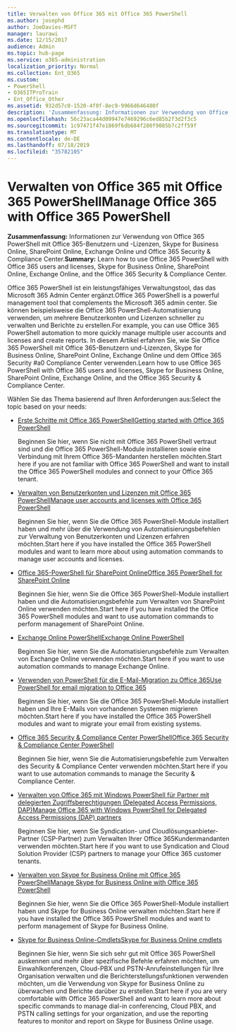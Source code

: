 ```yaml
---
title: Verwalten von Office 365 mit Office 365 PowerShell
ms.author: josephd
author: JoeDavies-MSFT
manager: laurawi
ms.date: 12/15/2017
audience: Admin
ms.topic: hub-page
ms.service: o365-administration
localization_priority: Normal
ms.collection: Ent_O365
ms.custom:
- PowerShell
- O365ITProTrain
- Ent_Office_Other
ms.assetid: 932d57c0-1520-4f0f-8ec9-9966d646480f
description: 'Zusammenfassung: Informationen zur Verwendung von Office 365 PowerShell mit Office 365-Benutzern und -Lizenzen, Skype for Business Online, SharePoint Online, Exchange Online und Office 365 Security & Compliance Center.'
ms.openlocfilehash: 56c23aca44d09947e7469296c6ed85b2f3d2f3c5
ms.sourcegitcommit: 1c97471f47e1869f6db684f280f9085b7c2ff59f
ms.translationtype: MT
ms.contentlocale: de-DE
ms.lasthandoff: 07/18/2019
ms.locfileid: "35782105"
---
```

# <a name="manage-office-365-with-office-365-powershell"></a><span data-ttu-id="4e5cb-103">Verwalten von Office 365 mit Office 365 PowerShell</span><span class="sxs-lookup"><span data-stu-id="4e5cb-103">Manage Office 365 with Office 365 PowerShell</span></span>

 <span data-ttu-id="4e5cb-104">**Zusammenfassung:** Informationen zur Verwendung von Office 365 PowerShell mit Office 365-Benutzern und -Lizenzen, Skype for Business Online, SharePoint Online, Exchange Online und Office 365 Security & Compliance Center.</span><span class="sxs-lookup"><span data-stu-id="4e5cb-104">**Summary:** Learn how to use Office 365 PowerShell with Office 365 users and licenses, Skype for Business Online, SharePoint Online, Exchange Online, and the Office 365 Security & Compliance Center.</span></span>
  
<span data-ttu-id="4e5cb-105">Office 365 PowerShell ist ein leistungsfähiges Verwaltungstool, das das Microsoft 365 Admin Center ergänzt.</span><span class="sxs-lookup"><span data-stu-id="4e5cb-105">Office 365 PowerShell is a powerful management tool that complements the Microsoft 365 admin center.</span></span> <span data-ttu-id="4e5cb-106">Sie können beispielsweise die Office 365 PowerShell-Automatisierung verwenden, um mehrere Benutzerkonten und Lizenzen schneller zu verwalten und Berichte zu erstellen.</span><span class="sxs-lookup"><span data-stu-id="4e5cb-106">For example, you can use Office 365 PowerShell automation to more quickly manage multiple user accounts and licenses and create reports.</span></span> <span data-ttu-id="4e5cb-107">In diesem Artikel erfahren Sie, wie Sie Office 365 PowerShell mit Office 365-Benutzern und-Lizenzen, Skype for Business Online, SharePoint Online, Exchange Online und dem Office 365 Security #a0 Compliance Center verwenden.</span><span class="sxs-lookup"><span data-stu-id="4e5cb-107">Learn how to use Office 365 PowerShell with Office 365 users and licenses, Skype for Business Online, SharePoint Online, Exchange Online, and the Office 365 Security & Compliance Center.</span></span>
  
<span data-ttu-id="4e5cb-108">Wählen Sie das Thema basierend auf Ihren Anforderungen aus:</span><span class="sxs-lookup"><span data-stu-id="4e5cb-108">Select the topic based on your needs:</span></span>
  
- [<span data-ttu-id="4e5cb-109">Erste Schritte mit Office 365 PowerShell</span><span class="sxs-lookup"><span data-stu-id="4e5cb-109">Getting started with Office 365 PowerShell</span></span>](getting-started-with-office-365-powershell.md)

    <span data-ttu-id="4e5cb-110">Beginnen Sie hier, wenn Sie nicht mit Office 365 PowerShell vertraut sind und die Office 365 PowerShell-Module installieren sowie eine Verbindung mit Ihrem Office 365-Mandanten herstellen möchten.</span><span class="sxs-lookup"><span data-stu-id="4e5cb-110">Start here if you are not familiar with Office 365 PowerShell and want to install the Office 365 PowerShell modules and connect to your Office 365 tenant.</span></span>

- [<span data-ttu-id="4e5cb-111">Verwalten von Benutzerkonten und Lizenzen mit Office 365 PowerShell</span><span class="sxs-lookup"><span data-stu-id="4e5cb-111">Manage user accounts and licenses with Office 365 PowerShell</span></span>](manage-user-accounts-and-licenses-with-office-365-powershell.md)

    <span data-ttu-id="4e5cb-112">Beginnen Sie hier, wenn Sie die Office 365 PowerShell-Module installiert haben und mehr über die Verwendung von Automatisierungsbefehlen zur Verwaltung von Benutzerkonten und Lizenzen erfahren möchten.</span><span class="sxs-lookup"><span data-stu-id="4e5cb-112">Start here if you have installed the Office 365 PowerShell modules and want to learn more about using automation commands to manage user accounts and licenses.</span></span>

- [<span data-ttu-id="4e5cb-113">Office 365-PowerShell für SharePoint Online</span><span class="sxs-lookup"><span data-stu-id="4e5cb-113">Office 365 PowerShell for SharePoint Online</span></span>](https://technet.microsoft.com/library/fp161362.aspx)

    <span data-ttu-id="4e5cb-114">Beginnen Sie hier, wenn Sie die Office 365 PowerShell-Module installiert haben und die Automatisierungsbefehle zum Verwalten von SharePoint Online verwenden möchten.</span><span class="sxs-lookup"><span data-stu-id="4e5cb-114">Start here if you have installed the Office 365 PowerShell modules and want to use automation commands to perform management of SharePoint Online.</span></span>

- [<span data-ttu-id="4e5cb-115">Exchange Online PowerShell</span><span class="sxs-lookup"><span data-stu-id="4e5cb-115">Exchange Online PowerShell</span></span>](https://docs.microsoft.com/powershell/exchange/exchange-online/exchange-online-powershell)

    <span data-ttu-id="4e5cb-116">Beginnen Sie hier, wenn Sie die Automatisierungsbefehle zum Verwalten von Exchange Online verwenden möchten.</span><span class="sxs-lookup"><span data-stu-id="4e5cb-116">Start here if you want to use automation commands to manage Exchange Online.</span></span>

- [<span data-ttu-id="4e5cb-117">Verwenden von PowerShell für die E-Mail-Migration zu Office 365</span><span class="sxs-lookup"><span data-stu-id="4e5cb-117">Use PowerShell for email migration to Office 365</span></span>](use-powershell-for-email-migration-to-office-365.md)

    <span data-ttu-id="4e5cb-118">Beginnen Sie hier, wenn Sie die Office 365 PowerShell-Module installiert haben und Ihre E-Mails von vorhandenen Systemen migrieren möchten.</span><span class="sxs-lookup"><span data-stu-id="4e5cb-118">Start here if you have installed the Office 365 PowerShell modules and want to migrate your email from existing systems.</span></span>

- [<span data-ttu-id="4e5cb-119">Office 365 Security & Compliance Center PowerShell</span><span class="sxs-lookup"><span data-stu-id="4e5cb-119">Office 365 Security & Compliance Center PowerShell</span></span>](https://docs.microsoft.com/powershell/exchange/office-365-scc/office-365-scc-powershell)

    <span data-ttu-id="4e5cb-120">Beginnen Sie hier, wenn Sie die Automatisierungsbefehle zum Verwalten des Security & Compliance Center verwenden möchten.</span><span class="sxs-lookup"><span data-stu-id="4e5cb-120">Start here if you want to use automation commands to manage the Security & Compliance Center.</span></span>

- [<span data-ttu-id="4e5cb-121">Verwalten von Office 365 mit Windows PowerShell für Partner mit delegierten Zugriffsberechtigungen (Delegated Access Permissions, DAP)</span><span class="sxs-lookup"><span data-stu-id="4e5cb-121">Manage Office 365 with Windows PowerShell for Delegated Access Permissions (DAP) partners</span></span>](manage-office-365-with-windows-powershell-for-delegated-access-permissions-dap-p.md)

    <span data-ttu-id="4e5cb-122">Beginnen Sie hier, wenn Sie Syndication- und Cloudlösungsanbieter-Partner (CSP-Partner) zum Verwalten Ihrer Office 365Kundenmandanten verwenden möchten.</span><span class="sxs-lookup"><span data-stu-id="4e5cb-122">Start here if you want to use Syndication and Cloud Solution Provider (CSP) partners to manage your Office 365 customer tenants.</span></span>

- [<span data-ttu-id="4e5cb-123">Verwalten von Skype for Business Online mit Office 365 PowerShell</span><span class="sxs-lookup"><span data-stu-id="4e5cb-123">Manage Skype for Business Online with Office 365 PowerShell</span></span>](manage-skype-for-business-online-with-office-365-powershell.md)

    <span data-ttu-id="4e5cb-124">Beginnen Sie hier, wenn Sie die Office 365 PowerShell-Module installiert haben und Skype for Business Online verwalten möchten.</span><span class="sxs-lookup"><span data-stu-id="4e5cb-124">Start here if you have installed the Office 365 PowerShell modules and want to perform management of Skype for Business Online.</span></span>

- [<span data-ttu-id="4e5cb-125">Skype for Business Online-Cmdlets</span><span class="sxs-lookup"><span data-stu-id="4e5cb-125">Skype for Business Online cmdlets</span></span>](https://technet.microsoft.com/library/mt228132.aspx)

    <span data-ttu-id="4e5cb-126">Beginnen Sie hier, wenn Sie sich sehr gut mit Office 365 PowerShell auskennen und mehr über spezifische Befehle erfahren möchten, um Einwahlkonferenzen, Cloud-PBX und PSTN-Anrufeinstellungen für Ihre Organisation verwalten und die Berichterstellungsfunktionen verwenden möchten, um die Verwendung von Skype for Business Online zu überwachen und Berichte darüber zu erstellen.</span><span class="sxs-lookup"><span data-stu-id="4e5cb-126">Start here if you are very comfortable with Office 365 PowerShell and want to learn more about specific commands to manage dial-in conferencing, Cloud PBX, and PSTN calling settings for your organization, and use the reporting features to monitor and report on Skype for Business Online usage.</span></span>
